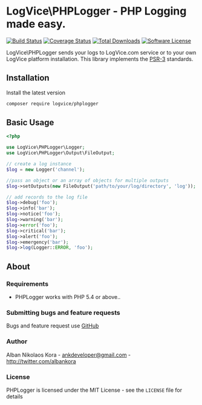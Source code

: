 # LogVice\PHPLogger - PHP Logging made easy.

[![Build Status](https://img.shields.io/travis/logvice/phplogger.svg)](https://travis-ci.org/logvice/phplogger)
[![Coverage Status](https://coveralls.io/repos/logvice/phplogger/badge.svg?branch=master&service=github)](https://coveralls.io/github/logvice/phplogger?branch=master)
[![Total Downloads](https://img.shields.io/packagist/dt/logvice/phplogger.svg?style=flat-square)](https://packagist.org/packages/logvice/phplogger)
[![Software License](https://img.shields.io/badge/license-MIT-brightgreen.svg?style=flat-square)](LICENSE)

LogVice\PHPLogger sends your logs to LogVice.com service or to your own LogVice platform installation. This library implements the [PSR-3](https://github.com/php-fig/fig-standards/blob/master/accepted/PSR-3-logger-interface.md) standards.

## Installation

Install the latest version

```bash
composer require logvice/phplogger
```

## Basic Usage

```php
<?php

use LogVice\PHPLogger\Logger;
use LogVice\PHPLogger\Output\FileOutput;

// create a log instance
$log = new Logger('channel');

//pass an object or an array of objects for multiple outputs
$log->setOutputs(new FileOutput('path/to/your/log/directory', 'log'));

// add records to the log file
$log->debug('foo');
$log->info('bar');
$log->notice('foo');
$log->warning('bar');
$log->error('foo');
$log->critical('bar');
$log->alert('foo');
$log->emergency('bar');
$log->log(Logger::ERROR, 'foo');
```

## About

### Requirements

- PHPLogger works with PHP 5.4 or above..

### Submitting bugs and feature requests

Bugs and feature request use [GitHub](https://github.com/logvice/phplogger/issues)

### Author

Alban Nikolaos Kora - <ankdeveloper@gmail.com> - <http://twitter.com/albankora>

### License

PHPLogger is licensed under the MIT License - see the `LICENSE` file for details
